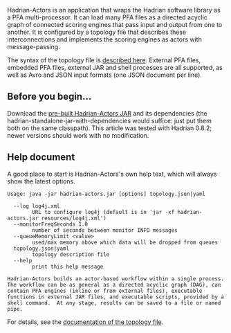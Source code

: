 Hadrian-Actors is an application that wraps the Hadrian software library as a PFA multi-processor. It can load many PFA files as a directed acyclic graph of connected scoring engines that pass input and output from one to another. It is configured by a topology file that describes these interconnections and implements the scoring engines as actors with message-passing.

The syntax of the topology file is [described here](Hadrian-Actors-Configuration). External PFA files, embedded PFA files, external JAR and shell processes are all supported, as well as Avro and JSON input formats (one JSON document per line).

## Before you begin...

Download the [pre-built Hadrian-Actors JAR](Installation#case-2-you-want-to-use-pre-built-jar-files-for-one-of-the-hadrian-containers) and its dependencies (the hadrian-standalone-jar-with-dependencies would suffice: just put them both on the same classpath). This article was tested with Hadrian 0.8.2; newer versions should work with no modification.

## Help document

A good place to start is Hadrian-Actors's own help text, which will always show the latest options.

```
Usage: java -jar hadrian-actors.jar [options] topology.json|yaml

  --log log4j.xml
        URL to configure log4j (default is in 'jar -xf hadrian-actors.jar resources/log4j.xml')
  --monitorFreqSeconds 1.0
        number of seconds between monitor INFO messages
  --queueMemoryLimit <value>
        used/max memory above which data will be dropped from queues
  topology.json|yaml
        topology description file
  --help
        print this help message

Hadrian-Actors builds an actor-based workflow within a single process.
The workflow can be as general as a directed acyclic graph (DAG), can
contain PFA engines (inline or from external files), executable
functions in external JAR files, and executable scripts, provided by a
shell command.  At any stage, results can be saved to a file or named
pipe.
```

For details, see the [documentation of the topology file](Hadrian-Actors-Configuration).
